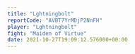 ```yaml
---
title: "Lghtningbolt"
reportCode: "AVBT7YrMDjP2NnFH"
player: "Lghtningbolt"
fight: "Maiden of Virtue"
date: 2021-10-27T19:09:12.576000+00:00
---
```


